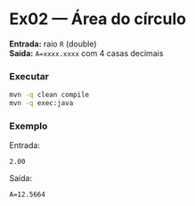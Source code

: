 # Ex02 — Área do círculo

**Entrada:** raio `R` (double)  
**Saída:** `A=xxxx.xxxx` com 4 casas decimais

### Executar
```bash
mvn -q clean compile
mvn -q exec:java
```

### Exemplo
Entrada:
```
2.00
```
Saída:
```
A=12.5664
```
